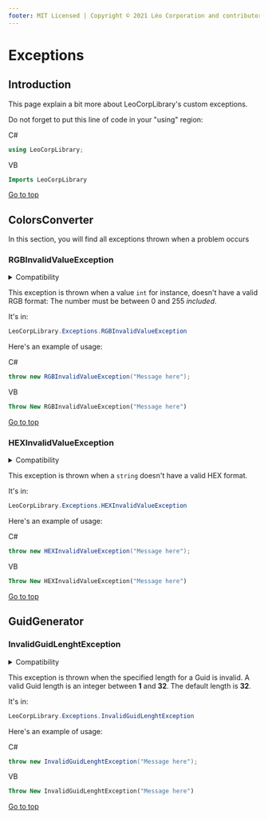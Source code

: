 ```yaml
---
footer: MIT Licensed | Copyright © 2021 Léo Corporation and contributors
---
```

# Exceptions
## Introduction
This page explain a bit more about LeoCorpLibrary's custom exceptions.

Do not forget to put this line of code in your "using" region:

C#
~~~ cs
using LeoCorpLibrary;
~~~
VB
~~~ vb
Imports LeoCorpLibrary
~~~
[Go to top](#exceptions)
## ColorsConverter
In this section, you will find all exceptions thrown when a problem occurs
### RGBInvalidValueException

<details>
<summary>Compatibility</summary>

| Framework | LeoCorpLibrary | LeoCorpLibrary.Core |
| :-------: | :------------: | :-----------------: |
| .NET 5 | ✔ | ✔ |
| .NET Core 3.1 | ✔ | ✔ |
| .NET Framework 4.7.2 | ✔ | ✔ |
| .NET Framework 4.5 | ❌ | ✔ |

</details>

This exception is thrown when a value `int` for instance, doesn't have a valid RGB format: The number must be between 0 and 255 *included*.

It's in:
~~~ cs
LeoCorpLibrary.Exceptions.RGBInvalidValueException
~~~

Here's an example of usage:

C#
~~~ cs
throw new RGBInvalidValueException("Message here");
~~~
VB
~~~ vb
Throw New RGBInvalidValueException("Message here")
~~~
[Go to top](#exceptions)
### HEXInvalidValueException

<details>
<summary>Compatibility</summary>

| Framework | LeoCorpLibrary | LeoCorpLibrary.Core |
| :-------: | :------------: | :-----------------: |
| .NET 5 | ✔ | ✔ |
| .NET Core 3.1 | ✔ | ✔ |
| .NET Framework 4.7.2 | ✔ | ✔ |
| .NET Framework 4.5 | ❌ | ✔ |

</details>

This exception is thrown when a `string` doesn't have a valid HEX format.

It's in:
~~~ cs
LeoCorpLibrary.Exceptions.HEXInvalidValueException
~~~
Here's an example of usage:

C#
~~~ cs
throw new HEXInvalidValueException("Message here");
~~~
VB
~~~ vb
Throw New HEXInvalidValueException("Message here")
~~~
[Go to top](#exceptions)

## GuidGenerator
### InvalidGuidLenghtException

<details>
<summary>Compatibility</summary>

| Framework | LeoCorpLibrary | LeoCorpLibrary.Core |
| :-------: | :------------: | :-----------------: |
| .NET 5 | ✔ | ✔ |
| .NET Core 3.1 | ✔ | ✔ |
| .NET Framework 4.7.2 | ✔ | ✔ |
| .NET Framework 4.5 | ❌ | ✔ |

</details>

This exception is thrown when the specified length for a Guid is invalid. A valid Guid length is an integer between **1** and **32**. The default length is **32**.

It's in:
~~~ cs
LeoCorpLibrary.Exceptions.InvalidGuidLenghtException
~~~

Here's an example of usage:

C#
~~~ cs
throw new InvalidGuidLenghtException("Message here");
~~~
VB
~~~ vb
Throw New InvalidGuidLenghtException("Message here")
~~~
[Go to top](#exceptions)